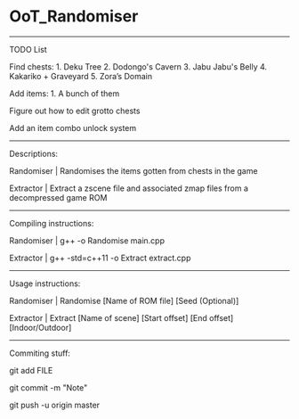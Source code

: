 ﻿# OoT_Randomiser

--------------------------------------------------

TODO List

Find chests:
    1. Deku Tree
    2. Dodongo's Cavern
    3. Jabu Jabu's Belly
    4. Kakariko + Graveyard
    5. Zora’s Domain

Add items:
    1. A bunch of them

Figure out how to edit grotto chests

Add an item combo unlock system

--------------------------------------------------

Descriptions:

Randomiser | Randomises the items gotten from chests in the game

Extractor | Extract a zscene file and associated zmap files from a decompressed game ROM

--------------------------------------------------

Compiling instructions:

Randomiser | g++ -o Randomise main.cpp

Extractor | g++ -std=c++11 -o Extract extract.cpp

--------------------------------------------------

Usage instructions:

Randomiser | Randomise [Name of ROM file] [Seed (Optional)]

Extractor | Extract [Name of scene] [Start offset] [End offset] [Indoor/Outdoor]

--------------------------------------------------

Commiting stuff:

git add FILE

git commit -m "Note"

git push -u origin master
